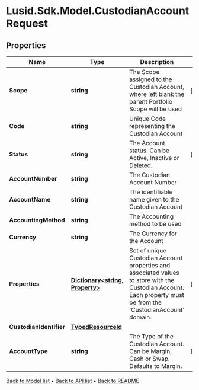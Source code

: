 # Lusid.Sdk.Model.CustodianAccountRequest

## Properties

Name | Type | Description | Notes
------------ | ------------- | ------------- | -------------
**Scope** | **string** | The Scope assigned to the Custodian Account, where left blank the parent Portfolio Scope will be used | [optional] 
**Code** | **string** | Unique Code representing the Custodian Account | 
**Status** | **string** | The Account status. Can be Active, Inactive or Deleted. | [optional] 
**AccountNumber** | **string** | The Custodian Account Number | 
**AccountName** | **string** | The identifiable name given to the Custodian Account | 
**AccountingMethod** | **string** | The Accounting method to be used | 
**Currency** | **string** | The Currency for the Account | 
**Properties** | [**Dictionary&lt;string, Property&gt;**](Property.md) | Set of unique Custodian Account properties and associated values to store with the Custodian Account. Each property must be from the &#39;CustodianAccount&#39; domain. | [optional] 
**CustodianIdentifier** | [**TypedResourceId**](TypedResourceId.md) |  | 
**AccountType** | **string** | The Type of the Custodian Account. Can be Margin, Cash or Swap. Defaults to Margin. | [optional] 

[Back to Model list](../README.md#documentation-for-models) &#8226; [Back to API list](../README.md#documentation-for-api-endpoints) &#8226; [Back to README](../README.md)

